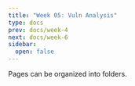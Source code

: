 ```yaml
---
title: "Week 05: Vuln Analysis"
type: docs
prev: docs/week-4
next: docs/week-6
sidebar:
  open: false
---
```


Pages can be organized into folders.
